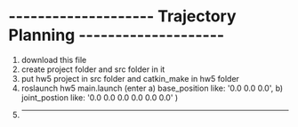 # -------------------- Trajectory Planning --------------------

1) download this file
2) create project folder and src folder in it
3) put hw5 project in src folder and catkin_make in hw5 folder
4) roslaunch hw5 main.launch (enter 
    a) base_position like: '0.0 0.0 0.0',
    b) joint_postion like: '0.0 0.0 0.0 0.0 0.0 0.0'
  )
5) --------
